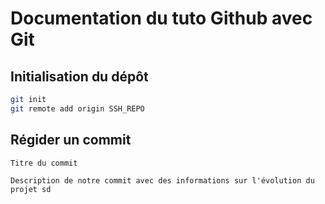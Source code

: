 # Documentation du tuto Github avec Git

## Initialisation du dépôt 

```bash
git init
git remote add origin SSH_REPO
```

## Régider un commit

```
Titre du commit 

Description de notre commit avec des informations sur l'évolution du projet sd
```